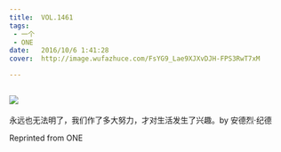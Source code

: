 ```yaml
---
title:	VOL.1461
tags:
 - 一个
 - ONE
date:	2016/10/6 1:41:28
cover:	http://image.wufazhuce.com/FsYG9_Lae9XJXvDJH-FPS3RwT7xM

---
```

![](http://image.wufazhuce.com/FsYG9_Lae9XJXvDJH-FPS3RwT7xM)
---

永远也无法明了，我们作了多大努力，才对生活发生了兴趣。by 安德烈·纪德
 
Reprinted from ONE
